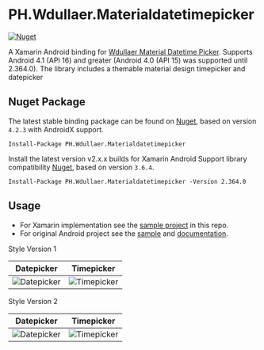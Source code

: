 # PH.Wdullaer.Materialdatetimepicker

[![Nuget](https://img.shields.io/nuget/v/PH.Wdullaer.Materialdatetimepicker?style=flat-square)](https://www.nuget.org/packages/PH.Wdullaer.Materialdatetimepicker/)

A Xamarin Android binding for [Wdullaer Material Datetime Picker](https://github.com/wdullaer/MaterialDateTimePicker). Supports Android 4.1 (API 16) and greater (Android 4.0 (API 15) was supported until 2.364.0). The library includes a themable material design timepicker and datepicker

## Nuget Package

The latest stable binding package can be found on [Nuget](https://www.nuget.org/packages/PH.Wdullaer.Materialdatetimepicker/2.364.0), based on version `4.2.3` with AndroidX  support.

```text
Install-Package PH.Wdullaer.Materialdatetimepicker 
```

Install the latest version v2.x.x builds for Xamarin Android Support library compatibility [Nuget](https://www.nuget.org/packages/PH.Wdullaer.Materialdatetimepicker/), based on version `3.6.4`.

```text
Install-Package PH.Wdullaer.Materialdatetimepicker -Version 2.364.0
```

## Usage

-  For Xamarin implementation see the [sample project](/src/SampleApp) in this repo.
-  For original Android project see the [sample](https://github.com/wdullaer/MaterialDateTimePicker/tree/master/sample) and [documentation](https://github.com/wdullaer/MaterialDateTimePicker#material-datetime-picker---select-a-timedate-in-style).

Style Version 1

Datepicker            |  Timepicker
:-------------------------:|:-------------------------:
![Datepicker](/screenshots/version1_datepicker.png "Datepicker")  |  ![Timepicker](/screenshots/version1_timepicker.png "Timepicker")

Style Version 2

Datepicker            |  Timepicker
:-------------------------:|:-------------------------:
![Datepicker](/screenshots/version2_datepicker.png "Datepicker")  |  ![Timepicker](/screenshots/version2_timepicker.png "Timepicker")
